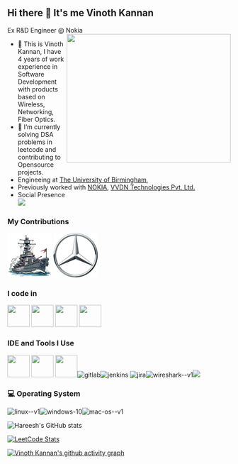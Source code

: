## Hi there 👋 It's me Vinoth Kannan

Ex R&D Engineer @ Nokia
<img align="right" width="370" height="290" src="https://i.pinimg.com/originals/47/f0/34/47f0342cec72b800463bf003eac1257e.gif">
- 🔭 This is Vinoth Kannan, I have 4 years of work experience in Software Development with products based on Wireless, Networking, Fiber Optics.                                                 
- 🌱 I’m currently solving DSA problems in leetcode and contributing to Opensource projects.
- Engineeing at [The University of Birmingham](https://www.birmingham.ac.uk/),
- Previously worked with [NOKIA](https://www.nokia.com/), [VVDN Technologies Pvt. Ltd.](https://www.vvdntech.com/)
- Social Presence
<br /> [<img src="https://img.shields.io/badge/LinkedIn-0077B5?style=for-the-badge&logo=linkedin&logoColor=white" />](https://www.linkedin.com/in/vinothkann97/)

### My Contributions


[<img src="https://github.com/vinothk-master/vinothk-master/blob/main/assets/pngtree-cute-battleship-2d-cartoon-illustraton-png-image_12974389.png" height="100px">](https://github.com/vinothk-master/Battleship_game)
[<img src="https://github.com/vinothk-master/vinothk-master/blob/main/assets/Mercedes-Logo.svg.png" height="100px">](https://github.com/vinothk-master/odxtools)
### I code in
<img height="50" width="50" src="https://img.icons8.com/color/48/000000/python.png" /> <img height="50" width="50" src="https://img.icons8.com/color/48/000000/c-programming.png" /> <img height="50" width="50" src="https://img.icons8.com/color/48/000000/c-plus-plus-logo.png" /> <img height="50" width="50" src="https://img.icons8.com/fluent/48/000000/arduino.png"/>
### IDE and Tools I Use
<img height="50" width="50" src="https://img.icons8.com/color/48/000000/visual-studio-code-2019.png"/> <img height="50" width="50" src="https://img.icons8.com/color/48/000000/pycharm.png"/> <img height="50" width="50" src="https://img.icons8.com/color/50/000000/git.png"/><img width="48" height="48" src="https://img.icons8.com/color/48/gitlab.png" alt="gitlab"/><img width="48" height="48" src="https://img.icons8.com/color/48/jenkins.png" alt="jenkins"/> <img width="48" height="48" src="https://img.icons8.com/color/48/jira.png" alt="jira"/><img width="50" height="50" src="https://img.icons8.com/nolan/64/wireshark--v1.png" alt="wireshark--v1"/><img height="50" src="https://img.shields.io/badge/Netlify-00C7B7?style=for-the-badge&logo=netlify&logoColor=white"/>
### 💻 Operating System
<img width="48" height="48" src="https://img.icons8.com/color/48/linux--v1.png" alt="linux--v1"/><img width="48" height="48" src="https://img.icons8.com/color/48/windows-10.png" alt="windows-10"/><img width="48" height="48" src="https://img.icons8.com/color/48/mac-os--v1.png" alt="mac-os--v1"/>




![Hareesh's GitHub stats](https://github-readme-stats.vercel.app/api?username=vinothk-master&theme=dark&show_icons=true&&hide=issues,contribs)


[![LeetCode Stats](https://leetcard.jacoblin.cool/vinothkannan97?theme=dark&font=Noto%20Sans%20Balinese)](https://leetcode.com/u/vinothkannan97/)

[![Vinoth Kannan's github activity graph](https://github-readme-activity-graph.vercel.app/graph?username=vinothk-master&bg_color=000000&color=9e4c98&line=4e9e4c&point=403d3d&area=true&hide_border=true)](https://github.com/ashutosh00710/github-readme-activity-graph)
